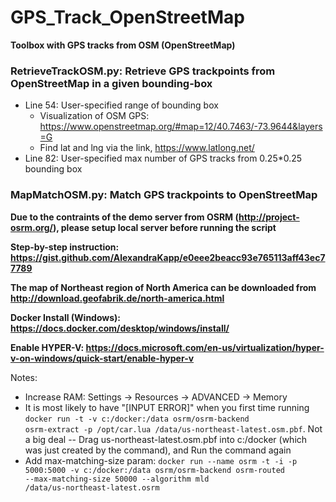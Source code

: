 # GPS_Track_OpenStreetMap
**Toolbox with GPS tracks from OSM (OpenStreetMap)**

### RetrieveTrackOSM.py: Retrieve GPS trackpoints from OpenStreetMap in a given bounding-box
- Line 54: User-specified range of bounding box 
  - Visualization of OSM GPS: https://www.openstreetmap.org/#map=12/40.7463/-73.9644&layers=G
  - Find lat and lng via the link, https://www.latlong.net/
- Line 82: User-specified max number of GPS tracks from 0.25*0.25 bounding box

### MapMatchOSM.py: Match GPS trackpoints to OpenStreetMap
**Due to the contraints of the demo server from OSRM (http://project-osrm.org/), please setup local server before running the script**

**Step-by-step instruction: https://gist.github.com/AlexandraKapp/e0eee2beacc93e765113aff43ec77789**

**The map of Northeast region of North America can be downloaded from http://download.geofabrik.de/north-america.html**

**Docker Install (Windows): https://docs.docker.com/desktop/windows/install/**

**Enable HYPER-V: https://docs.microsoft.com/en-us/virtualization/hyper-v-on-windows/quick-start/enable-hyper-v**

Notes:
- Increase RAM: Settings -> Resources -> ADVANCED -> Memory
- It is most likely to have "[INPUT ERROR]" when you first time running <code>docker run -t -v c:/docker:/data osrm/osrm-backend osrm-extract -p /opt/car.lua /data/us-northeast-latest.osm.pbf</code>. Not a big deal -- Drag us-northeast-latest.osm.pbf into c:/docker (which was just created by the command), and Run the command again
- Add max-matching-size param: <code>docker run --name osrm -t -i -p 5000:5000 -v c:/docker:/data osrm/osrm-backend osrm-routed --max-matching-size 50000 --algorithm mld /data/us-northeast-latest.osrm</code>
